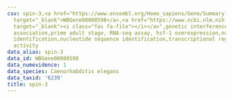 ```yaml
---
csv: spin-3,<a href="https://www.ensembl.org/Homo_sapiens/Gene/Summary?db=core;g=WBGene00008598"
  target="_blank">WBGene00008598</a>,<a href="https://www.ncbi.nlm.nih.gov/pubmed/30894454"
  target="_blank"><i class="fas fa-file"></i></a>",genetic interference,functional
  association,prime adult stage, RNA-seq assay, hsf-1 overexpression,nucleotide sequence
  identification,nucleotide sequence identification,transcriptional regulation,up-regulates
  activity
data_alias: spin-3
data_id: WBGene00008598
data_numevidence: 1
data_species: Caenorhabditis elegans
data_taxid: '6239'
title: spin-3
---
```

